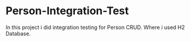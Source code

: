 # Person-Integration-Test
In this project i did integration testing for Person CRUD.
Where i used H2 Database.
